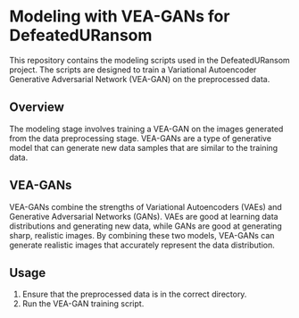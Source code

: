 # Modeling with VEA-GANs for DefeatedURansom
This repository contains the modeling scripts used in the DefeatedURansom project. The scripts are designed to train a Variational Autoencoder Generative Adversarial Network (VEA-GAN) on the preprocessed data.

## Overview
The modeling stage involves training a VEA-GAN on the images generated from the data preprocessing stage. VEA-GANs are a type of generative model that can generate new data samples that are similar to the training data.

## VEA-GANs
VEA-GANs combine the strengths of Variational Autoencoders (VAEs) and Generative Adversarial Networks (GANs). VAEs are good at learning data distributions and generating new data, while GANs are good at generating sharp, realistic images. By combining these two models, VEA-GANs can generate realistic images that accurately represent the data distribution.

## Usage
1. Ensure that the preprocessed data is in the correct directory.
2. Run the VEA-GAN training script.
